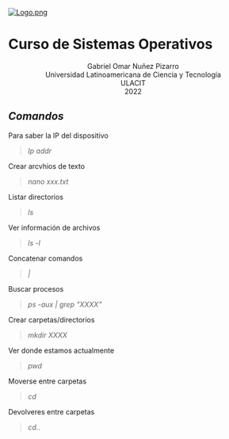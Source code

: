 [![Logo.png](https://i.postimg.cc/TPvjD7ws/Logo.png)](https://postimg.cc/v4X6Rv57)

# Curso de Sistemas Operativos

<div align="center">
Gabriel Omar Nuñez Pizarro <br>
Universidad Latinoamericana de Ciencia y Tecnología <br>
ULACIT <br>
2022
</div>


## _Comandos_

Para saber la IP del dispositivo
> *Ip addr* 

Crear arcvhios de texto
> *nano xxx.txt*

Listar directorios
> *ls* 

Ver información de archivos 
> *ls -l*

Concatenar comandos
> *|* 

Buscar procesos
> *ps -aux | grep "XXXX"*

Crear carpetas/directorios
> *mkdir XXXX* 

Ver donde estamos actualmente
> *pwd*

Moverse entre carpetas
> *cd* 

Devolveres entre carpetas
> *cd..*




